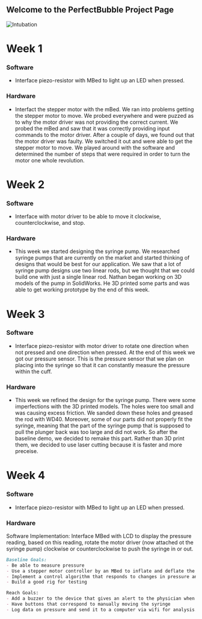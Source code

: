 ## Welcome to the PerfectBubble Project Page


![Intubation](https://user-images.githubusercontent.com/30084214/57289199-ecaaf200-7088-11e9-981d-ca7cde9932c4.png)

# Week 1
### Software
- Interface piezo-resistor with MBed to light up an LED when pressed.
### Hardware
- Interfact the stepper motor with the mBed. We ran into problems getting the stepper motor to move. We probed everywhere and were puzzed as to why the motor driver was not providing the correct current. We probed the mBed and saw that it was correctly providing input commands to the motor driver. After a couple of days, we found out that the motor driver was faulty. We switched it out and were able to get the stepper motor to move. We played around with the software and determined the number of steps that were required in order to turn the motor one whole revolution. 

# Week 2
### Software
- Interface with motor driver to be able to move it clockwise, counterclockwise, and stop.
### Hardware
- This week we started designing the syringe pump. We researched syringe pumps that are currently on the market and started thinking of designs that would be best for our application. We saw that a lot of syringe pump designs use two linear rods, but we thought that we could build one with just a single linear rod. Nathan began working on 3D models of the pump in SolidWorks. He 3D printed some parts and was able to get working prototype by the end of this week. 

# Week 3
### Software
- Interface piezo-resistor with motor driver to rotate one direction when not pressed and one direction when pressed. At the end of this week we got our pressure sensor. This is the pressure sensor that we plan on placing into the syringe so that it can constantly measure the pressure within the cuff. 
### Hardware
- This week we refined the design for the syringe pump. There were some imperfections with the 3D printed models. The holes were too small and was causing excess friction. We sanded down these holes and greased the rod with WD40. Moreover, some of our parts did not properly fit the syringe, meaning that the part of the syringe pump that is supposed to pull the plunger back was too large and did not work. So after the baseline demo, we decided to remake this part. Rather than 3D print them, we decided to use laser cutting because it is faster and more preceise. 

# Week 4
### Software
- Interface piezo-resistor with MBed to light up an LED when pressed.
### Hardware
Software Implementation: Interface MBed with LCD to display the pressure reading, based on this reading, rotate the motor driver (now attached ot the syringe pump) clockwise or counterclockwise to push the syringe in or out.


```markdown
Baseline Goals:
- Be able to measure pressure
- Use a stepper motor controller by an MBed to inflate and deflate the balloon
- Implement a control algorithm that responds to changes in pressure and inflates or deflates the cuff to maintain pressure
- Build a good rig for testing

Reach Goals:
- Add a buzzer to the device that gives an alert to the physician when the pressure has fallen out of range
- Have buttons that correspond to manually moving the syringe
- Log data on pressure and send it to a computer via wifi for analysis.

```

